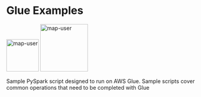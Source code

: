 # Glue Examples

<img width="85" alt="map-user" src="https://img.shields.io/badge/views-1093-green"> <img width="125" alt="map-user" src="https://img.shields.io/badge/unique visits-254-green">

Sample PySpark script designed to run on AWS Glue. Sample scripts cover common operations that need to be completed with Glue
